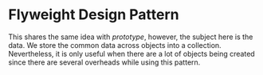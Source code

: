 # Flyweight Design Pattern

This shares the same idea with *prototype*, however, the subject here is 
the data. We store the common data across objects into a collection. 
Nevertheless, it is only useful when there are a lot of objects being 
created since there are several overheads while using this pattern.